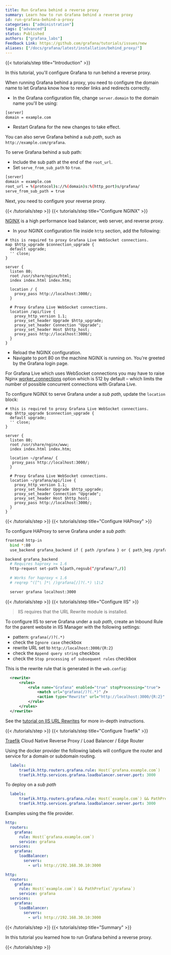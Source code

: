 ```yaml
---
title: Run Grafana behind a reverse proxy
summary: Learn how to run Grafana behind a reverse proxy
id: run-grafana-behind-a-proxy
categories: ["administration"]
tags: ["advanced"]
status: Published
authors: ["grafana_labs"]
Feedback Link: https://github.com/grafana/tutorials/issues/new
aliases: ["/docs/grafana/latest/installation/behind_proxy/"]
---
```


{{< tutorials/step title="Introduction" >}}

In this tutorial, you'll configure Grafana to run behind a reverse proxy.

When running Grafana behind a proxy, you need to configure the domain name to let Grafana know how to render links and redirects correctly.

- In the Grafana configuration file, change `server.domain` to the domain name you'll be using:

```bash
[server]
domain = example.com
```

- Restart Grafana for the new changes to take effect.

You can also serve Grafana behind a _sub path_, such as `http://example.com/grafana`.

To serve Grafana behind a sub path:

- Include the sub path at the end of the `root_url`.
- Set `serve_from_sub_path` to `true`.

```bash
[server]
domain = example.com
root_url = %(protocol)s://%(domain)s:%(http_port)s/grafana/
serve_from_sub_path = true
```

Next, you need to configure your reverse proxy.

{{< /tutorials/step >}}
{{< tutorials/step title="Configure NGINX" >}}

[NGINX](https://www.nginx.com) is a high performance load balancer, web server, and reverse proxy.

- In your NGINX configuration file inside `http` section, add the following:

```nginx
# this is required to proxy Grafana Live WebSocket connections.
map $http_upgrade $connection_upgrade {
  default upgrade;
  '' close;
}

server {
  listen 80;
  root /usr/share/nginx/html;
  index index.html index.htm;

  location / {
    proxy_pass http://localhost:3000/;
  }

  # Proxy Grafana Live WebSocket connections.
  location /api/live {
    proxy_http_version 1.1;
    proxy_set_header Upgrade $http_upgrade;
    proxy_set_header Connection "Upgrade";
    proxy_set_header Host $http_host;
    proxy_pass http://localhost:3000/;
  }
}
```

- Reload the NGINX configuration.
- Navigate to port 80 on the machine NGINX is running on. You're greeted by the Grafana login page.

For Grafana Live which uses WebSocket connections you may have to raise Nginx [worker_connections](https://nginx.org/en/docs/ngx_core_module.html#worker_connections) option which is 512 by default – which limits the number of possible concurrent connections with Grafana Live.

To configure NGINX to serve Grafana under a _sub path_, update the `location` block:

```nginx
# this is required to proxy Grafana Live WebSocket connections.
map $http_upgrade $connection_upgrade {
  default upgrade;
  '' close;
}

server {
  listen 80;
  root /usr/share/nginx/www;
  index index.html index.htm;

  location ~/grafana/ {
   proxy_pass http://localhost:3000/;
  }

  # Proxy Grafana Live WebSocket connections.
  location ~/grafana/api/live {
    proxy_http_version 1.1;
    proxy_set_header Upgrade $http_upgrade;
    proxy_set_header Connection "Upgrade";
    proxy_set_header Host $http_host;
    proxy_pass http://localhost:3000/;
  }  
}
```

{{< /tutorials/step >}}
{{< tutorials/step title="Configure HAProxy" >}}

To configure HAProxy to serve Grafana under a _sub path_:

```bash
frontend http-in
  bind *:80
  use_backend grafana_backend if { path /grafana } or { path_beg /grafana/ }

backend grafana_backend
  # Requires haproxy >= 1.6
  http-request set-path %[path,regsub(^/grafana/?,/)]

  # Works for haproxy < 1.6
  # reqrep ^([^\ ]*\ /)grafana[/]?(.*) \1\2

  server grafana localhost:3000
```

{{< /tutorials/step >}}
{{< tutorials/step title="Configure IIS" >}}

> IIS requires that the URL Rewrite module is installed.

To configure IIS to serve Grafana under a _sub path_, create an Inbound Rule for the parent website in IIS Manager with the following settings:

- pattern: `grafana(/)?(.*)`
- check the `Ignore case` checkbox
- rewrite URL set to `http://localhost:3000/{R:2}`
- check the `Append query string` checkbox
- check the `Stop processing of subsequent rules` checkbox

This is the rewrite rule that is generated in the `web.config`:

```xml
  <rewrite>
      <rules>
          <rule name="Grafana" enabled="true" stopProcessing="true">
              <match url="grafana(/)?(.*)" />
              <action type="Rewrite" url="http://localhost:3000/{R:2}" logRewrittenUrl="false" />
          </rule>
      </rules>
  </rewrite>
```

See the [tutorial on IIS URL Rewrites](/tutorials/iis/) for more in-depth instructions.

{{< /tutorials/step >}}
{{< tutorials/step title="Configure Traefik" >}}

[Traefik](https://traefik.io/traefik/) Cloud Native Reverse Proxy / Load Balancer / Edge Router

Using the docker provider the following labels will configure the router and service for a domain or subdomain routing.

```yaml
  labels:
      traefik.http.routers.grafana.rule: Host(`grafana.example.com`)
      traefik.http.services.grafana.loadbalancer.server.port: 3000
```

To deploy on a _sub path_
```yaml
  labels:
      traefik.http.routers.grafana.rule: Host(`example.com`) && PathPrefix(`/grafana`)
      traefik.http.services.grafana.loadbalancer.server.port: 3000
```

Examples using the file provider.

```yaml
http:
  routers:
    grafana:
      rule: Host(`grafana.example.com`)
      service: grafana
  services:
    grafana:
      loadBalancer:
        servers:
          - url: http://192.168.30.10:3000
```

```yaml
http:
  routers:
    grafana:
      rule: Host(`example.com`) && PathPrefix(`/grafana`)
      service: grafana
  services:
    grafana:
      loadBalancer:
        servers:
          - url: http://192.168.30.10:3000
```

{{< /tutorials/step >}}
{{< tutorials/step title="Summary" >}}

In this tutorial you learned how to run Grafana behind a reverse proxy.

{{< /tutorials/step >}}
